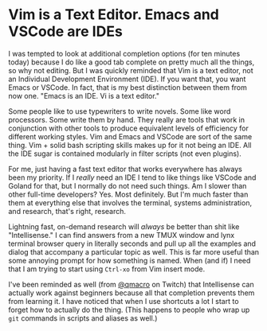 # Vim is a Text Editor. Emacs and VSCode are IDEs

I was tempted to look at additional completion options (for ten minutes
today) because I do like a good tab complete on pretty much all the
things, so why not editing. But I was quickly reminded that Vim is a
text editor, not an Individual Development Environment (IDE). If you
want that, you want Emacs or VSCode. In fact, that is my best
distinction between them from now one. "Emacs is an IDE. Vi is a text
editor." 

Some people like to use typewriters to write novels. Some like word
processors. Some write them by hand. They really are tools that work in
conjunction with other tools to produce equivalent levels of efficiency
for different working styles. Vim and Emacs and VSCode are sort of the
same thing. Vim + solid bash scripting skills makes up for it not being
an IDE. All the IDE sugar is contained modularly in filter scripts (not
even plugins).

For me, just having a fast text editor that works everywhere has always
been my priority. If I *really* need an IDE I tend to like things like
VSCode and Goland for that, but I normally do not need such things. Am I
slower than other full-time developers? Yes. Most definitely. But I'm
much faster than them at everything else that involves the terminal,
systems administration, and research, that's right, research. 

Lightning fast, on-demand research will *always* be better than shit
like "Intellisense." I can find answers from a new TMUX window and lynx
terminal browser query in literally seconds and pull up all the examples
and dialog that accompany a particular topic as well. This is far more
useful than some annoying prompt for how something is named. When (and
if) I need that I am trying to start using `Ctrl-xo` from Vim insert mode.

I've been reminded as well (from [\@qmacro](https://twitch.tv/qmacro) on Twitch) that Intellisense
can actually work against beginners because all that completion prevents
them from learning it. I have noticed that when I use shortcuts a lot I
start to forget how to actually do the thing. (This happens to people
who wrap up `git` commands in scripts and aliases as well.)
